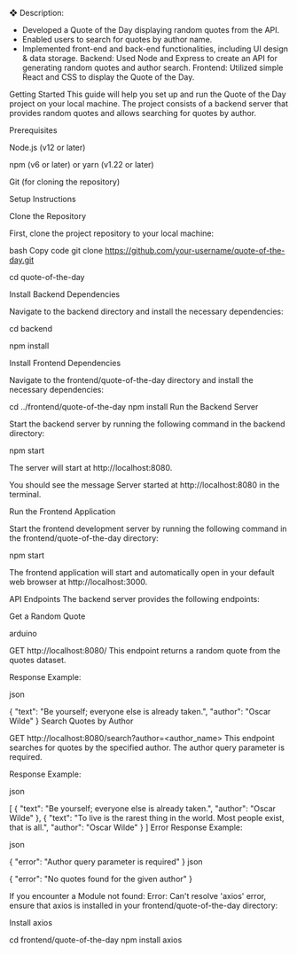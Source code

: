 ❖ Description: 
- Developed a Quote of the Day displaying random quotes from the API.
- Enabled users to search for quotes by author name.
- Implemented front-end and back-end functionalities, including UI design & data storage.
Backend: Used Node and Express to create an API for generating random quotes and author search.
Frontend: Utilized simple React and CSS to display the Quote of the Day.

Getting Started
This guide will help you set up and run the Quote of the Day project on your local machine. The project consists of a backend server that provides random quotes and allows searching for quotes by author.

Prerequisites

Node.js (v12 or later)

npm (v6 or later) or yarn (v1.22 or later)

Git (for cloning the repository)

Setup Instructions

Clone the Repository


First, clone the project repository to your local machine:

bash
Copy code
git clone https://github.com/your-username/quote-of-the-day.git


cd quote-of-the-day

Install Backend Dependencies

Navigate to the backend directory and install the necessary dependencies:


cd backend

npm install


Install Frontend Dependencies

Navigate to the frontend/quote-of-the-day directory and install the necessary dependencies:


cd ../frontend/quote-of-the-day
npm install
Run the Backend Server

Start the backend server by running the following command in the backend directory:

npm start


The server will start at http://localhost:8080. 


You should see the message Server started at http://localhost:8080 in the terminal.

Run the Frontend Application

Start the frontend development server by running the following command in the frontend/quote-of-the-day directory:


npm start


The frontend application will start and automatically open in your default web browser at http://localhost:3000.

API Endpoints
The backend server provides the following endpoints:

Get a Random Quote

arduino

GET http://localhost:8080/
This endpoint returns a random quote from the quotes dataset.

Response Example:

json

{
  "text": "Be yourself; everyone else is already taken.",
  "author": "Oscar Wilde"
}
Search Quotes by Author


GET http://localhost:8080/search?author=<author_name>
This endpoint searches for quotes by the specified author. The author query parameter is required.

Response Example:

json

[
  {
    "text": "Be yourself; everyone else is already taken.",
    "author": "Oscar Wilde"
  },
  {
    "text": "To live is the rarest thing in the world. Most people exist, that is all.",
    "author": "Oscar Wilde"
  }
]
Error Response Example:

json

{
  "error": "Author query parameter is required"
}
json

{
  "error": "No quotes found for the given author"
}


If you encounter a Module not found: Error: Can't resolve 'axios' error, ensure that axios is installed in your frontend/quote-of-the-day directory:

Install axios


cd frontend/quote-of-the-day
npm install axios


